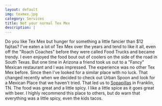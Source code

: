 ```yaml
---
layout: default
img: texmex.jpg
category: Services
title: Not your normal Tex Mex
description: |
---
```

Do you like Tex Mex but hunger for something a little fancier than $12 fajitas? I've eaten a lot of Tex Mex over the years and tend to like it all, even off the "Roach Coaches" before they were called Food Trucks and became trendy. I even enjoyed the food bout out of coolers on the side of the road in South Texas. But one time in Arizona a friend took us out to a "Fancy" Mexican restaurant and I was impressed. The experience was no other Tex Mex before. Since then I've looked for a similar place with no luck. That changed recently when we decided to check out Urban Spoon and look for a Mexican Place that we haven't tried. That led us to [Sopapillas](http://sopapillas.com/) in Franklin, TN. The food was great and a little spicy. I like a little spice as it goes great with beer. I highly recommend this place to others, but do warn that everything was a little spicy, even the kids tacos.